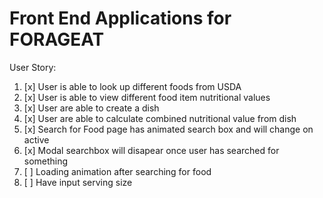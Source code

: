 # Front End Applications for FORAGEAT

User Story:
1. [x] User is able to look up different foods from USDA
2. [x] User is able to view different food item nutritional values
3. [x] User are able to create a dish
4. [x] User are able to calculate combined nutritional value from dish
5. [x] Search for Food page has animated search box and will change on active
6. [x] Modal searchbox will disapear once user has searched for something
7. [ ] Loading animation after searching for food
8. [ ] Have input serving size
